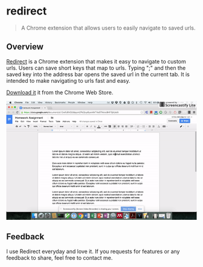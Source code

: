 # redirect

> A Chrome extension that allows users to easily navigate to saved urls.

## Overview 
[Redirect](
https://chrome.google.com/webstore/detail/redirect/ndmlefihodnjkipamdighnjjmiddafai) is a Chrome extension that makes it easy to navigate to custom urls. Users can save short keys that map to urls. Typing ";" and then the saved key into the address bar opens the saved url in the current tab. It is intended to make navigating to urls fast and easy.

[Download it](
https://chrome.google.com/webstore/detail/redirect/ndmlefihodnjkipamdighnjjmiddafai) it from the Chrome Web Store.

![Redirect Demo](./redirect.gif)

## Feedback 
I use Redirect everyday and love it. If you requests for features or any feedback to share, feel free to contact me. 
